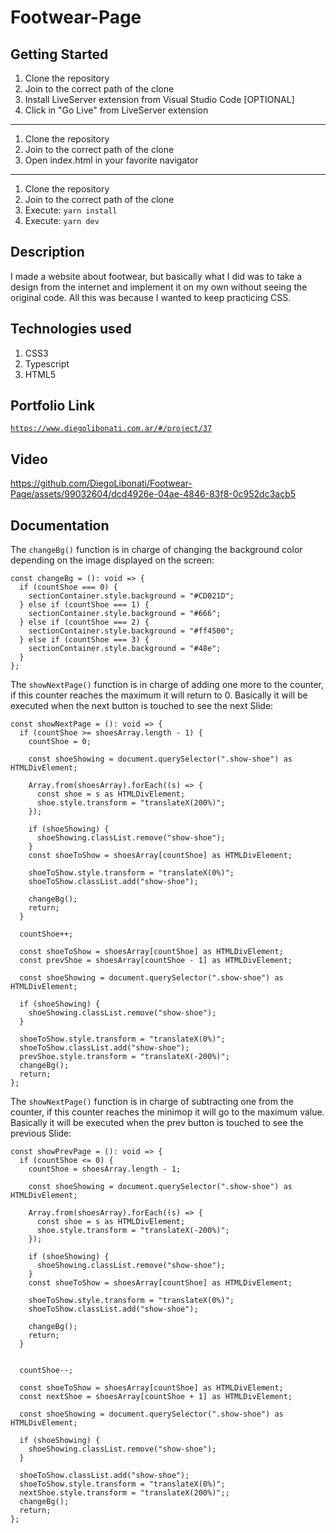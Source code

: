 # Footwear-Page

## Getting Started

1. Clone the repository
2. Join to the correct path of the clone
3. Install LiveServer extension from Visual Studio Code [OPTIONAL]
4. Click in "Go Live" from LiveServer extension

---

1. Clone the repository
2. Join to the correct path of the clone
3. Open index.html in your favorite navigator

---

1. Clone the repository
2. Join to the correct path of the clone
3. Execute: `yarn install`
4. Execute: `yarn dev`

## Description

I made a website about footwear, but basically what I did was to take a design from the internet and implement it on my own without seeing the original code. All this was because I wanted to keep practicing CSS.

## Technologies used

1. CSS3
2. Typescript
3. HTML5

## Portfolio Link

[`https://www.diegolibonati.com.ar/#/project/37`](https://www.diegolibonati.com.ar/#/project/37)

## Video

https://github.com/DiegoLibonati/Footwear-Page/assets/99032604/dcd4926e-04ae-4846-83f8-0c952dc3acb5

## Documentation

The `changeBg()` function is in charge of changing the background color depending on the image displayed on the screen:

```
const changeBg = (): void => {
  if (countShoe === 0) {
    sectionContainer.style.background = "#CD021D";
  } else if (countShoe === 1) {
    sectionContainer.style.background = "#666";
  } else if (countShoe === 2) {
    sectionContainer.style.background = "#ff4500";
  } else if (countShoe === 3) {
    sectionContainer.style.background = "#48e";
  }
};
```

The `showNextPage()` function is in charge of adding one more to the counter, if this counter reaches the maximum it will return to 0. Basically it will be executed when the next button is touched to see the next Slide:

```
const showNextPage = (): void => {
  if (countShoe >= shoesArray.length - 1) {
    countShoe = 0;

    const shoeShowing = document.querySelector(".show-shoe") as HTMLDivElement;

    Array.from(shoesArray).forEach((s) => {
      const shoe = s as HTMLDivElement;
      shoe.style.transform = "translateX(200%)";
    });

    if (shoeShowing) {
      shoeShowing.classList.remove("show-shoe");
    }
    const shoeToShow = shoesArray[countShoe] as HTMLDivElement;

    shoeToShow.style.transform = "translateX(0%)";
    shoeToShow.classList.add("show-shoe");

    changeBg();
    return;
  }

  countShoe++;

  const shoeToShow = shoesArray[countShoe] as HTMLDivElement;
  const prevShoe = shoesArray[countShoe - 1] as HTMLDivElement;

  const shoeShowing = document.querySelector(".show-shoe") as HTMLDivElement;

  if (shoeShowing) {
    shoeShowing.classList.remove("show-shoe");
  }

  shoeToShow.style.transform = "translateX(0%)";
  shoeToShow.classList.add("show-shoe");
  prevShoe.style.transform = "translateX(-200%)";
  changeBg();
  return;
};
```

The `showNextPage()` function is in charge of subtracting one from the counter, if this counter reaches the minimop it will go to the maximum value. Basically it will be executed when the prev button is touched to see the previous Slide:

```
const showPrevPage = (): void => {
  if (countShoe <= 0) {
    countShoe = shoesArray.length - 1;

    const shoeShowing = document.querySelector(".show-shoe") as HTMLDivElement;

    Array.from(shoesArray).forEach((s) => {
      const shoe = s as HTMLDivElement;
      shoe.style.transform = "translateX(-200%)";
    });

    if (shoeShowing) {
      shoeShowing.classList.remove("show-shoe");
    }
    const shoeToShow = shoesArray[countShoe] as HTMLDivElement;

    shoeToShow.style.transform = "translateX(0%)";
    shoeToShow.classList.add("show-shoe");

    changeBg();
    return;
  }


  countShoe--;

  const shoeToShow = shoesArray[countShoe] as HTMLDivElement;
  const nextShoe = shoesArray[countShoe + 1] as HTMLDivElement;

  const shoeShowing = document.querySelector(".show-shoe") as HTMLDivElement;

  if (shoeShowing) {
    shoeShowing.classList.remove("show-shoe");
  }

  shoeToShow.classList.add("show-shoe");
  shoeToShow.style.transform = "translateX(0%)";
  nextShoe.style.transform = "translateX(200%)";;
  changeBg();
  return;
};
```
